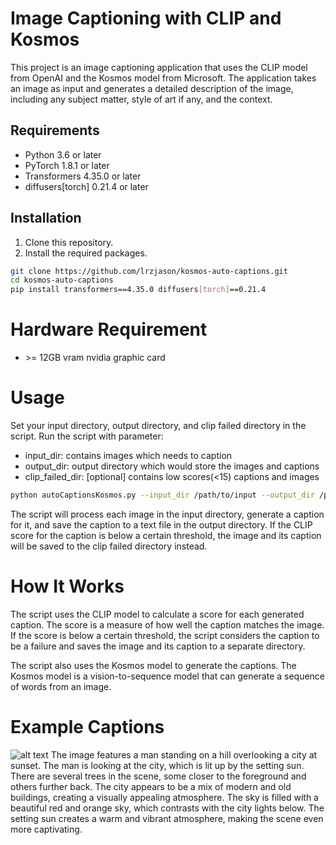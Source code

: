 # Image Captioning with CLIP and Kosmos

This project is an image captioning application that uses the CLIP model from OpenAI and the Kosmos model from Microsoft. The application takes an image as input and generates a detailed description of the image, including any subject matter, style of art if any, and the context.

## Requirements

- Python 3.6 or later
- PyTorch 1.8.1 or later
- Transformers 4.35.0 or later
- diffusers[torch] 0.21.4 or later

## Installation

1. Clone this repository.
2. Install the required packages.

```bash
git clone https://github.com/lrzjason/kosmos-auto-captions.git
cd kosmos-auto-captions
pip install transformers==4.35.0 diffusers[torch]==0.21.4
```

# Hardware Requirement
- \>= 12GB vram nvidia graphic card

# Usage
Set your input directory, output directory, and clip failed directory in the script.
Run the script with parameter:
- input_dir: contains images which needs to caption
- output_dir: output directory which would store the images and captions
- clip_failed_dir: \[optional\] contains low scores(<15) captions and images

```bash
python autoCaptionsKosmos.py --input_dir /path/to/input --output_dir /path/to/output --clip_failed_dir /path/to/clip_failed
```

The script will process each image in the input directory, generate a caption for it, and save the caption to a text file in the output directory. If the CLIP score for the caption is below a certain threshold, the image and its caption will be saved to the clip failed directory instead.

# How It Works
The script uses the CLIP model to calculate a score for each generated caption. The score is a measure of how well the caption matches the image. If the score is below a certain threshold, the script considers the caption to be a failure and saves the image and its caption to a separate directory.

The script also uses the Kosmos model to generate the captions. The Kosmos model is a vision-to-sequence model that can generate a sequence of words from an image.

# Example Captions
![alt text](https://github.com/lrzjason/kosmos-auto-captions/blob/main/doc/4%20k%20-%20Sunset%20-%20Painting?raw=true)
The image features a man standing on a hill overlooking a city at sunset. The man is looking at the city, which is lit up by the setting sun. There are several trees in the scene, some closer to the foreground and others further back. The city appears to be a mix of modern and old buildings, creating a visually appealing atmosphere. The sky is filled with a beautiful red and orange sky, which contrasts with the city lights below. The setting sun creates a warm and vibrant atmosphere, making the scene even more captivating.